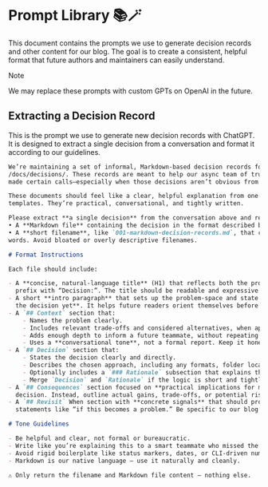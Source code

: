 # Prompt Library 📚🪄

This document contains the prompts we use to generate decision records and other content for our blog. The goal is to
create a consistent, helpful format that future authors and maintainers can easily understand.

> [!NOTE]
> We may replace these prompts with custom GPTs on OpenAI in the future.

## Extracting a Decision Record

This is the prompt we use to generate new decision records with ChatGPT. It is designed to extract a single decision
from a conversation and format it according to our guidelines.

```markdown
We’re maintaining a set of informal, Markdown-based decision records for our Hugo blog project, stored under
/docs/decisions/. These records are meant to help our async team of trusted, tech-savvy authors understand **why** we
made certain calls—especially when those decisions aren’t obvious from the repo itself.

These documents should feel like a clear, helpful explanation from one teammate to another—not like bureaucratic
templates. They’re practical, conversational, and tightly written.

Please extract **a single decision** from the conversation above and return the following:
• A **Markdown file** containing the decision in the format described below.
• A **short filename**, like `001-markdown-decision-records.md`, that captures the essence of the decision in just a few
words. Avoid bloated or overly descriptive filenames.

# Format Instructions

Each file should include:

- A **concise, natural-language title** (H1) that reflects both the problem-space and the chosen approach. Do **not**
  prefix with “Decision:”. The title should be readable and expressive on its own.
- A short **intro paragraph** that sets up the problem-space and state of mind behind the decision, **without stating
  the decision yet**. It helps future readers orient themselves before diving into details.
- A `## Context` section that:
    - Names the problem clearly.
    - Includes relevant trade-offs and considered alternatives, when applicable.
    - Adds enough depth to inform a future teammate, without repeating anything or introducing bloat.
    - Uses a **conversational tone**, not a formal report. Keep it honest and grounded in our actual workflow.
- A `## Decision` section that:
    - States the decision clearly and directly.
    - Describes the chosen approach, including any formats, folder locations, or expectations.
    - Optionally includes a `### Rationale` subsection that explains the reasoning and rejected paths.
    - Merge `Decision` and `Rationale` if the logic is short and tightly connected.
- A `## Consequences` section focused on **practical implications for maintainers or authors**. Do not just restate the
  decision. Instead, outline actual gains, trade-offs, or potential risks to look out for.
- A `## Revisit` When section with **concrete signals** that should prompt re-evaluation. Avoid obvious or generic
  statements like “if this becomes a problem.” Be specific to our blog’s needs and workflow.

# Tone Guidelines

- Be helpful and clear, not formal or bureaucratic.
- Write like you’re explaining this to a smart teammate who missed the meeting.
- Avoid rigid boilerplate like status markers, dates, or CLI-driven numbering schemes.
- Markdown is our native language — use it naturally and cleanly.

⚠️ Only return the filename and Markdown file content — nothing else.
```
